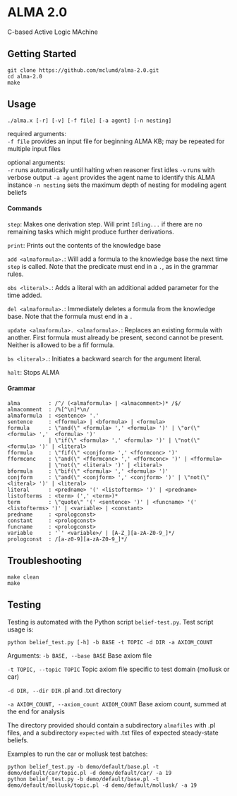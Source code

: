 # ALMA 2.0
C-based Active Logic MAchine

## Getting Started
```
git clone https://github.com/mclumd/alma-2.0.git
cd alma-2.0
make
```

## Usage
```
./alma.x [-r] [-v] [-f file] [-a agent] [-n nesting]
```

required arguments:  
  `-f file`   provides an input file for beginning ALMA KB; may be repeated for multiple input files

optional arguments:  
  `-r`         runs automatically until halting when reasoner first idles
  `-v`         runs with verbose output
  `-a agent`   provides the agent name to identify this ALMA instance
  `-n nesting` sets the maximum depth of nesting for modeling agent beliefs

#### Commands
`step`: Makes one derivation step. Will print `Idling...` if there are no remaining tasks which might produce further derivations.

`print`: Prints out the contents of the knowledge base

`add <almaformula>.`: Will add a formula to the knowledge base the next time `step` is called. Note that the predicate must end in a `.`, as in the grammar rules.

`obs <literal>.`: Adds a literal with an additional added parameter for the time added.

`del <almaformula>.`: Immediately deletes a formula from the knowledge base. Note that the formula must end in a `.`

`update <almaformula>. <almaformula>.`: Replaces an existing formula with another. First formula must already be present, second cannot be present. Neither is allowed to be a fif formula.

`bs <literal>.`: Initiates a backward search for the argument literal.

`halt`: Stops ALMA

#### Grammar
```
alma         : /^/ (<almaformula> | <almacomment>)* /$/         
almacomment  : /%[^\n]*\n/
almaformula  : <sentence> '.'
sentence     : <fformula> | <bformula> | <formula>
formula      : \"and(\" <formula> ',' <formula> ')' | \"or(\" <formula> ','  <formula> ')'
             | \"if(\" <formula> ',' <formula> ')' | \"not(\" <formula> ')' | <literal>
fformula     : \"fif(\" <conjform> ',' <fformconc> ')'
fformconc    : \"and(\" <fformconc> ',' <fformconc> ')' | <fformula>
             | \"not(\" <literal> ')' | <literal>
bformula     : \"bif(\" <formula> ',' <formula> ')'
conjform     : \"and(\" <conjform> ',' <conjform> ')' | \"not(\" <literal> ')' | <literal>
literal      : <predname> '(' <listofterms> ')' | <predname>
listofterms  : <term> (',' <term>)*
term         : \"quote\" '(' <sentence> ')' | <funcname> '(' <listofterms> ')' | <variable> | <constant>
predname     : <prologconst>
constant     : <prologconst>
funcname     : <prologconst>
variable     : '`' <variable>/ | [A-Z_][a-zA-Z0-9_]*/
prologconst  : /[a-z0-9][a-zA-Z0-9_]*/
```
## Troubleshooting
```
make clean
make
```

## Testing
Testing is automated with the Python script `belief-test.py`. Test script usage is:
```
python belief_test.py [-h] -b BASE -t TOPIC -d DIR -a AXIOM_COUNT
```

Arguments:
`-b BASE, --base BASE` Base axiom file

`-t TOPIC, --topic TOPIC` Topic axiom file specific to test domain (mollusk or car)

`-d DIR, --dir DIR` .pl and .txt directory

`-a AXIOM_COUNT, --axiom_count AXIOM_COUNT` Base axiom count, summed at the end for analysis

The directory provided should contain a subdirectory `almafiles` with .pl files, and a subdirectory `expected` with .txt files of expected steady-state beliefs.

Examples to run the car or mollusk test batches:
```
python belief_test.py -b demo/default/base.pl -t demo/default/car/topic.pl -d demo/default/car/ -a 19
python belief_test.py -b demo/default/base.pl -t demo/default/mollusk/topic.pl -d demo/default/mollusk/ -a 19
```
